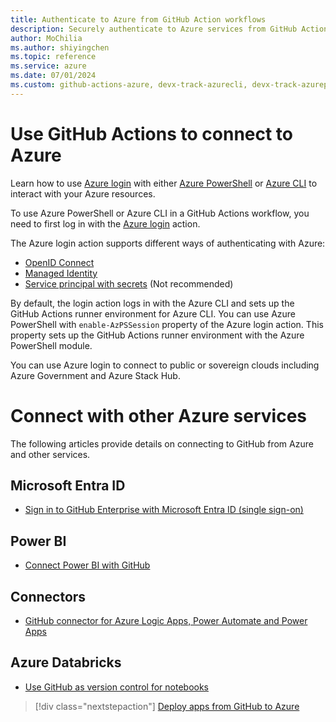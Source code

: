 ```yaml
--- 
title: Authenticate to Azure from GitHub Action workflows
description: Securely authenticate to Azure services from GitHub Actions workflows using Azure Login Action and manage your Azure resources.
author: MoChilia 
ms.author: shiyingchen 
ms.topic: reference
ms.service: azure 
ms.date: 07/01/2024
ms.custom: github-actions-azure, devx-track-azurecli, devx-track-azurepowershell, linux-related-content
---
```


# Use GitHub Actions to connect to Azure

Learn how to use [Azure login](https://github.com/Azure/login) with either [Azure PowerShell](https://github.com/Azure/PowerShell) or [Azure CLI](https://github.com/Azure/CLI) to interact with your Azure resources.

To use Azure PowerShell or Azure CLI in a GitHub Actions workflow, you need to first log in with the [Azure login](https://github.com/marketplace/actions/azure-login) action.

The Azure login action supports different ways of authenticating with Azure:
* [OpenID Connect](connect-from-azure-oidc.md) 
* [Managed Identity](connect-from-azure-identity.md)
* [Service principal with secrets](connect-from-azure-secret.md) (Not recommended)

By default, the login action logs in with the Azure CLI and sets up the GitHub Actions runner environment for Azure CLI. You can use Azure PowerShell with `enable-AzPSSession` property of the Azure login action. This property sets up the GitHub Actions runner environment with the Azure PowerShell module.

You can use Azure login to connect to public or sovereign clouds including Azure Government and Azure Stack Hub.

# Connect with other Azure services

The following articles provide details on connecting to GitHub from Azure and other services.  

## Microsoft Entra ID 

- [Sign in to GitHub Enterprise with Microsoft Entra ID (single sign-on)](/azure/active-directory/saas-apps/github-tutorial)

## Power BI

- [Connect Power BI with GitHub](/power-bi/service-connect-to-github)

## Connectors

- [GitHub connector for Azure Logic Apps, Power Automate and Power Apps](/connectors/github/)

## Azure Databricks

- [Use GitHub as version control for notebooks](/azure/databricks/notebooks/github-version-control) 

> [!div class="nextstepaction"]
> [Deploy apps from GitHub to Azure](deploy-to-azure.md)
